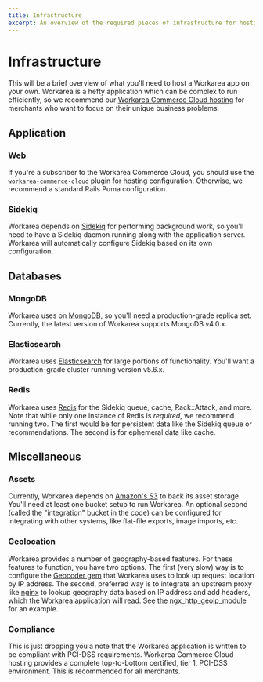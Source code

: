 ```yaml
---
title: Infrastructure
excerpt: An overview of the required pieces of infrastructure for hosting Workarea.
---
```


# Infrastructure

This will be a brief overview of what you'll need to host a Workarea app on your own. Workarea is a hefty application which can be complex to run efficiently, so we recommend our [Workarea Commerce Cloud hosting](https://www.workarea.com/pages/commerce-cloud) for merchants who want to focus on their unique business problems.

## Application

### Web

If you're a subscriber to the Workarea Commerce Cloud, you should use the [`workarea-commerce-cloud`](https://github.com/workarea-commerce/workarea-commerce-cloud) plugin for hosting configuration. Otherwise, we recommend a standard Rails Puma configuration.

### Sidekiq

Workarea depends on [Sidekiq](https://sidekiq.org) for performing background work, so you'll need to have a Sidekiq daemon running along with the application server. Workarea will automatically configure Sidekiq based on its own configuration.

## Databases

### MongoDB

Workarea uses on [MongoDB](https://www.mongodb.com), so you'll need a production-grade replica set. Currently, the latest version of Workarea supports MongoDB v4.0.x.

### Elasticsearch

Workarea uses [Elasticsearch](https://www.elastic.co/products/elasticsearch) for large portions of functionality. You'll want a production-grade cluster running version v5.6.x.

### Redis

Workarea uses [Redis](https://redis.io) for the Sidekiq queue, cache, Rack::Attack, and more. Note that while only one instance of Redis is _required_, we recommend running two. The first would be for persistent data like the Sidekiq queue or recommendations. The second is for ephemeral data like cache.

## Miscellaneous

### Assets

Currently, Workarea depends on [Amazon's S3](https://aws.amazon.com/s3/) to back its asset storage. You'll need at least one bucket setup to run Workarea. An optional second (called the "integration" bucket in the code) can be configured for integrating with other systems, like flat-file exports, image imports, etc.

### Geolocation

Workarea provides a number of geography-based features. For these features to function, you have two options. The first (very slow) way is to configure the [Geocoder gem](https://github.com/alexreisner/geocoder) that Workarea uses to look up request location by IP address. The second, preferred way is to integrate an upstream proxy like [nginx](http://nginx.org) to lookup geography data based on IP address and add headers, which the Workarea application will read. See [the ngx_http_geoip_module](http://nginx.org/en/docs/http/ngx_http_geoip_module.html) for an example.

### Compliance

This is just dropping you a note that the Workarea application is written to be compliant with PCI-DSS requirements. Workarea Commerce Cloud hosting provides a complete top-to-bottom certified, tier 1, PCI-DSS environment. This is recommended for all merchants.

